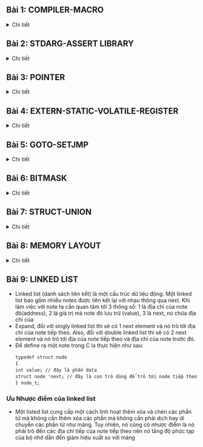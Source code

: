 ## Bài 1: COMPILER-MACRO
<details><summary>Chi tiết</summary>

### Compiler
- Compiler là một phần mềm để biên dịch một hay nhiều chương trình được viết từ ngôn ngữ bậc cao(ngôn ngữ C, C++, python,..) sang ngôn ngữ bậc thấp (thường là ngôn ngữ nhị phân) để nạp cho MCU hoặc máy tính. Hay nói cách khác compiler giống như một thông dịch viên giữa người lập trình và máy tính hoặc MCU.
### Compiler Process 
**Quá trình biên dịch trải qua 4 giai đoạn chính:**
* **Preprocessing**
Quá trình này sẽ biên dịch các file.c hoặc các file.cpp thành các file.i. Ở quá trình này sẽ loại bỏ tất cả các comment, thêm tất cả nột dung của thư viện đã được include ở file.c hoặc file .cpp nếu có và các macro nếu được define thành một file.i.
* **Compilation**
Quá trình này sẽ biên dịch các file.i thành các file.s. Quá trình này là chuyển đổi ngôn ngữ C của chúng ta thành ngôn ngữ assembly code (hợp ngữ). Hợp ngữ có thể được hiểu như là một loại ngôn ngữ của từng loại xử lý mà nhà sản xuất đã viết ra khi thiết kế ra dòng vi xử lý đó để người dùng có thể thuận tiện giao tiếp hơn. Vì vậy mỗi loại vi xử lý khác nhà sản xuất thì sẽ có hợp ngữ khác nhau.
* **Assemble**
Quá trình này sẽ biên dịch các file.s thành các file.o. Quá trình này chuyển đổi assembly code thành object code (mã máy). Vì máy tính bản chất là các bóng bán dẫn điển tử (transistor) nên chúng chỉ hiểu thành các bit logic 0 và 1 để thực hiện các nhiệm vụ.
* **Linhking**
Quá trình này sẽ biên dịch các file .o đã tạ ra trước đó thành một file duy nhất file. exe (executable machine code) hoặc file.hex để nạp cho một số dòng vi điều khiển. 
![Compiler Process](/Image/1.png)*Compiler Process*
### MACRO

Macro là một cơ chế của quá trình tiền xử lý có thể được hiểu là chúng ta sẽ định nghĩa lại nội dụng thành một đoạn nội dung khác ngắn gọn hơn.
MACRO chia thành 3 nhóm chính: 
``` bash
    #include                                             
    #define,#undef
    #if,#elif,#else,#ifdef,#ifndef`
```

**Có một số macro sau:**

- **#include**
    - Cho phép chèn nội dung của  tệp khác vào tệp hiện tại trước khi biên dịch.
    - Sử dụng dấu '< >' cho các tệp tiêu chuẩn như các tệp tiêu đề header file trong các thư mục mục thư viện chuẩn của hệ thống.
    - Sử dụng dấu ' " " ' cho các tệp của người dùng.

- **#define**

    -   Để định nghĩa macro chúng ta dùng cú pháp như sau:

	    ```#define Tên_macro  giá_trị_hoặc_đoạn_mã```

    - Các loại macro gồm:

         **Macro có tham số:** Có thể nhận tham số và thực hiện thao tác trên những tham số đó.

	    ```#define SQUARE(x) ((x) * (x))```

        **Macro không tham số:** Định nghĩa một giá trị cố định

	    ```#define PI 3.14159```

        Để loại bỏ macro ta sử dụng #undef

    **`#if`**
    -  Nếu điều kiện này đúng thì thực hiện đoạn mã phía dưới.

    **`#elif`**
    -  Được sử dụng sau #if hoặc #elif để kiểm tra điều khiện thêm nếu điều kiện trước sai.

    **`#else`**
    - Nếu không có điều kiện nào trước đó đúng thì sẽ thực hiện các câu lệnh sau #else.

    **`#ifdef`**
    - Dùng để kiểm tra xem macro đã được định nghĩa hay chưa.

    **`#ifndef`**
    - Dùng để kiểm tra xem macro chưa được định nghĩa.

**Variadic macros**
macro variadic được sử dụng để định nghĩa ra hàm khi ta không xác định được chính xác input đầu vào. Khi đó ta có #define func(...) dấu 3 chấm sẽ được định nghĩa thành __VA_ARGS__
</details>

## Bài 2: STDARG-ASSERT LIBRARY

<details><summary>Chi tiết</summary>

### Thư viện stdarg.h
- Cung cấp các phương thức để làm việc với các hàm có số lượng input 
parameter không cố định.

### Các macro chính trong thư viện:
- **Va_list**
	
	- Dùng để khai báo 1 biến kiểu dữ liệu lưu trữ thông tin của danh sách đối số biến đổi

	- Cú pháp: ```va_list args;```
	
- **Va_start()**
	
	- Dùng để khởi tạo biến lưu trữ danh sách kiểu va_list vừa lưu.

	- Cú pháp: ```va_start( args, last_fixed_agr);```

	- ```last_fixed_agr``` là đối số cố định cuối cùng trước khi bắt đầu danh sách đối số biến thiên.

	- Ở đây sẽ bắt đầu trỏ từ đối số đầu tiên sau   ```last_fixed_agr```

- **Va_arg()**
	
	- Dùng để truy xuất từng đối số trong danh sách đối số biến đổi.

	- Mỗi lần gọi sẽ truy xuất trả về đối số tiếp theo và di chuyển con trỏ tới đối số kế tiếp.

	- Cú pháp:```va_agr(args, int);```

- **Va_end()**

	- Dùng để kết thúc việc sử dụng danh sách đối số biến đổi, dọn sạch đối tượng va_list và giải phóng tài nguyên.

	- Cú pháp:```va_end(args);```


### Thư viện Assert.h?

 - Dùng để kiểm tra một điều kiện trong mã nguồn và phát hiện lỗi.

 - Thư viện cung cấp 1 macro assert kiểm tra một điều kiện luôn luôn đúng. Nếu sai thì chương trình sẽ dừng và báo lỗi.
 
    - Cú pháp: `assert(biểu_thức);`

</details>

## Bài 3: POINTER
<details><summary>Chi tiết</summary>

### Pointer

- Pointer trong ngôn ngữ lập trình C có thể được hiểu như là một biến có khả năng chứa địa chỉ bộ nhớ của một biến khác. Sử dụng Pointer giúp chúng ta truy cập đến từng vùng nhớ một cách linh họat hơn, hiểu được từng vùng địa chỉ thanh ghi của máy tính.

#### Cách khai báo pointer
``` bash
     int *ptr; // con trỏ trỏ đến address có data là kiểu int 
     char *ptr; // con trỏ trỏ đến address có data là kiểu char 
     float *ptr; // con trỏ trỏ đến address có data là kiểu float
```
#### Lấy địa chỉ của một biến 
``` bash
    int x = 10;
    int *ptr_x = &x;  // ptr_x chứa địa chỉ của x
```
#### Sử dụng con trỏ để truy cập giá trị:
``` bash
    int y = *ptr_x;  // y sẽ chứa giá trị của x 
```
- khi khai báo con trỏ, vì con trỏ chứa địa chỉ nên kích thước của con trỏ sẽ tùy thuộc vào cấu trúc của MCU hoặc máy tính sử dụng.

### Một số loại con trỏ khác
#### Void pointer
- Void pointer thường dùng để trỏ đến bất kỳ địa chỉ nào mà không cần phải quan tâm tới kiểu dữ liệu của giá trị của ô nhớ đó.
- khai báo: 
    ``` bash
     void  *ptr_void;
    ```
#### Pointer to Constant
- Pointer to Constant được hiểu là khi ta định nghĩa kiểu này thì ta không thể thay đổi giá trị địa chỉ mà nó đang trỏ đến(tức là địa chỉ không thay thể thay đổi từ còn trở đó) nhưng chúng ta có thể thay đổi giá trị của tại địa chỉ mà con trỏ đó trỏ tới.
- khai báo:
    ``` bash  
    int value = 5;
    int const *ptr_const = &value;
    printf("value: %d\n", *ptr_const);
    //*ptr_const = 7; // wrong
    value = 9;
    printf("value: %d\n", *ptr_const);
    ```
#### Constant Pointer
- Định nghĩa là một con trỏ mà khi đó giá trị nó trỏ tới địa chỉ không thể thay đổi được. Tức là con trỏ này khi khởi tạo thì nó không thể trỏ đến địa chỉ khác.
- khai báo:
    ``` bash
    int value = 5; 
    int test = 15;
    int *const const_ptr = &value;
    printf("value: %d\n", *const_ptr
    *const_ptr = 7;
    printf("value: %d\n", *const_ptr);
    //const_ptr = &test; // wrong
    ``` 
#### Function pointer
- Pointer to fuction(con trỏ hàm) là một biến chứa địa của một hàm. Có nghĩa nó trỏ tới địa chỉ của một hàm nào đó đã được định nghĩa trong chương trình.
- Khác với các con trỏ khác, con trỏ hàm cho phép ta truyền đối số của hàm khác, truyền hàm như là lưu địa chỉ hàm và trả về một giá trị từ hàm khác. 
- Ví dụ 
    ``` bash
        #include <stdio.h>
        // Hàm mẫu 1
        void greetEnglish() {
            printf("Hello!\n");
        }

        // Hàm mẫu 2
        void greetFrench() {
            printf("Bonjour!\n");
        }

        int main() {

            // Khai báo con trỏ hàm
            void (*ptrToGreet)();

            // Gán địa chỉ của hàm greetEnglish cho con trỏ hàm
            ptrToGreet = greetEnglish;

        // Gọi hàm thông qua con trỏ hàm
        (*ptrToGreet)();  // In ra: Hello!

        // Gán địa chỉ của hàm greetFrench cho con trỏ hàm
            ptrToGreet = greetFrench;

        // Gọi hàm thông qua con trỏ hàm
            (*ptrToGreet)();  // In ra: Bonjour!

        return 0;
        }
    ```
#### Pointer to Pointer 
Pointer to Pointer được hiểu như là một biến chứa chứa địa chỉ của một con trỏ. Con trỏ này trỏ đến địa chỉ của một biến khác và chứa giá trị. Vậy nên khi gọi một con trỏ pointer to pointer thì bản chất nó đang lấy giá trị của biến chứa địa chỉ của địa chỉ của con trỏ nó gán. 

```bash
    #include <stdio.h>
    int main() {
        int value = 42;
        int *ptr1 = &value;  // Con trỏ thường trỏ đến một biến

    int **ptr2 = &ptr1;  // Con trỏ đến con trỏ

        printf("Value: %d\n", **ptr2);

    return 0;
    }
```
#### NULL Pointer
Null Pointer được hiểu như là một con trỏ không trỏ đến bất kỳ đối tượng vùng nhớ cụ thể nào. Khi ta gán cho một biến con trỏ có giá trị là NULL thì còn con trỏ đó đang trỏ tới địa chỉ 0 và địa chỉ đó có giá trị bằng 0.
</details>

## Bài 4: EXTERN-STATIC-VOLATILE-REGISTER
<details><summary>Chi tiết</summary>

### Exern 

- Extern là một từ khóa được sử dụng trong ngôn ngữ lập trình C. Từ khóa này được sử dụng nhằm mục đích thông báo cho chương trình biết rằng một biến hay một hàm đã được định nghĩa ở một file hay một chương trình khác rồi. Điều này giúp việc quản lý dữ liệu dữ các file một cách thuận tiện hơn và trở nên chặt chẻ hơn. Với từ khóa extern thì người dùng có thể sử dụng biến hoặc hàm đó trong một file khác.

- Ví dụ 
    - File main.c
    ``` bash 
    #include <stdio.h>

    int value = 90;

    extern void display();

    int main()
    {
	    printf("hello\n");
	    display();
    }
    ```
    - File other.c
    ``` bash
    #include <stdio.h>

    extern int value;
    void display()
    {
	    printf("value: %d\n", value);
    }
    ```
- Ứng dụng 
    - Cho phép chúng ta chia sẻ biến và hàm giữa nhiều file nguồn trong chương trình 
    - Dùng để kết nối các module hoặc thư viện trong một dự án lớn 
    ...
### Static
#### Static local variables
 - Khi ta khai báo từ khóa Static cho một biến cục bộ (local variables) điều này có ý nghĩa là biến đó sẽ dữ giá trị đó qua các lần gọi hàm và biến đó chỉ có thể được gọi trong hàm đó, và không thể tồn tại ngoài hàm.

- Ví dụ:
    ``` bash 
    #include <stdio.h>

    void exampleFunction() {
        static int count = 0;  // Biến static giữ giá trị qua các lần gọi hàm
        count++;
        printf("Count: %d\n", count);
    }

    int main() {
        exampleFunction();  // In ra "Count: 1"
        exampleFunction();  // In ra "Count: 2"
        exampleFunction();  // In ra "Count: 3"
        return 0;
    }
    ``` 
- Ứng dụng 
    - Lưu trữ giá trh sau những lần gọi hàm nên dùng để theo dõi số lần gọi hàm mà không cần khai báo một biến toàn cục
#### Static local variables
Khi ta khai báo từ khóa Static cho một biến hay một hàm toàn cục, thì điều này có ý nghĩa là biến đó hay hàm đó chỉ có thể hoạt động được trong phạm vi của file nguồn hiện tại này thôi.
- Ví dụ:
    - File main.c
    ``` bash
    #include <stdio.h>

    extern void display();
    //extern int s_g_value;
    extern int g_value;

    int main()
    {
	    printf("hello\n");
	    g_value = 40;
	    display();
	    return 0;
    }
    ``` 
    - File other.c
    ``` bash
    #include <stdio.h>

    int g_value = 30;
    static int s_g_value = 20;


    void display()
    {
	    printf("static global value: %d\n", s_g_value);
	    printf("global value: %d\n", g_value);
    }
    ```
### Volatile
- Từ khóa Volatile trong ngôn ngữ lập trình C được sử dụng tránh việc trình biên dịch tối ưu hóa hoạt động của biến đó trong chương trình. Điều này có nghĩa là trình biên dịch sẽ hiểu là biến đó sẽ có giá trị thay đổi ngẫu nhiên, cho nên trình biên dịch sẽ không được tôi hóa bỏ qua biến đó mà phải thực hiện cập nhật giá trị của biến đó theo dúng định nghĩa ban đầu.


### Register 
Trong ngôn ngữ lập trình C từ khóa Register được sử dụng nhằm mục đích thông báo biến này cần được lưu trữ ở thanh ghi của máy tính, chứ không phải lưu trữ ở bộ nhớ Ram như thông thường. Việc lưu giá trị ở trên thanh ghi sẽ giúp cải thiện tốc độ tính toán dữ liệu một cách nhanh hơn so với việc lưu trữ RAM. Vì quá trình tính toán sẽ được thực hiên bô xư lý toán hoc ALU nên khi ta lưu trữ dữ liệu ở RAM thì MUC sẽ tốn thời gian truyền dữ liệu dữ RAM và thành ghi và sau đó chép dữ liệu lên ALU để tính toán. Vì vậy đối với những biến cần tối ưu hóa về mặt thời gian người ta hường lưu chúng trên bộ nhớ thanh ghi.

Quá trình truyền dữ liệu có thể được mô tả như sau  

![Register](/Image/2.png)

- Ví dụ:
    ``` bash
    #include <stdio.h>
    #include <time.h>

    int main() {
        // Lưu thời điểm bắt đầu
        clock_t start_time = clock();

        // Đoạn mã của chương trình
        for (int i = 0; i < 1000000; ++i) {
          // Thực hiện một số công việc bất kỳ
        }

        // Lưu thời điểm kết thúc
        clock_t end_time = clock();

        // Tính thời gian chạy bằng miligiây
        double time_taken = ((double)(end_time - start_time)) / CLOCKS_PER_SEC;

        printf("Thoi gian chay cua chuong trinh: %f giay\n", time_taken);

        return 0;
    }

    ```
</details>

## Bài 5: GOTO-SETJMP
<details><summary>Chi tiết</summary>

### Goto 
- "goto" là một từ khóa được sử dụng trong ngôn ngữ lập trình C, nó cho phép chương trình nhảy đến một nhãn label đã được đặt trước đó và label đó chỉ được đặt trong cùng một hàm. Việc sử dụng goto mặc dù đem đến khả năng kiểm soát flow của chương trình, tuy nhiên việc sử dụng goto quá nhiều là không tốt vì nó làm cho chương trình chúng ta khó có khả năng bảo trì hơn.

- Ví dụ:
    ``` bash 
    #include <stdio.h>

    int main() {
        int i = 0;
        // Đặt nhãn
        start:
        if (i >= 5) {
            goto end;  // Chuyển control đến nhãn "end"
        }

        printf("%d ", i);
        i++;

        goto start;  // Chuyển control đến nhãn "start"

        // Nhãn "end"
        end:
        printf("\n");

        return 0;
    }
    ```
- Mặc dù goto không được khuyến khích sử dụng vì khả năng khó bảo trì của nó tuy nhiên chúng ta vẫn có thể sử dụng chúng trong một số trường hợp như sau:
    - **Thoát khỏi nhiều cấp độ vòng lặp**
    Trong một số trường hợp việc thoát khỏi nhiều vòng lặp trở nên phức tạp thì việc sử dụng goto để dễ dàng thoát khỏi nhiều vòng lặp hơn
    Ví dụ:
        ``` bash
        for (int i = 0; i < 10; ++i) {
            for (int j = 0; j < 10; ++j) {
            if (some_condition(i, j)) {
                goto exit_loops;
                }
            }
        }
        exit_loops:
        ```
    - **Xử lý lỗi và giải phóng bộ nhớ**   
    Trong trường hợp sử lý lỗi, có thể sử dụng goto để dễ dàng giải phóng bộ nhớ đã được cấp pháp trước khi thoát khỏi hàm

    - **Implement Finite State Machines (FSM)** (máy trạng thái hữu hạn)
    Trong một số trường hợp, đặc biệt là khi triển khai Finite State Machines, goto có thể được sử dụng để chuyển đến các trạng thái khác nhau một cách dễ dàng.
    Ví dụ: 
        ```bash 
        switch (current_state) {
            case STATE_A:
                // Xử lý State A
                if (condition) {
                    goto STATE_B;
                }
                break;

            case STATE_B:
                // Xử lý State B
                break;
        }

        ```
### setjmp.h
- setjmp.h là một thư viện trong ngôn ngữ lập trình C, cung cấp hai hàm đó là setjmp và longjmp. Cả hai hàm này thường được sử dụng để thực hiện sử lý ngoại lệ của chương trình C. Xử lý ngoại lệ có nghĩa là ngoại lệ này vẫn khiến cho chương trình hoạt động một cách bình thường nhưng nó chính là kết quả không mong muốn của người dùng.
- Ví dụ
    ``` bash
    #include <stdio.h>
    #include <setjmp.h>

    jmp_buf buffer;

    void risky_function() {
        printf("Entering risky_function\n");
    
        // Thiết lập điểm cho việc "quay lại"
        if (setjmp(buffer) != 0) {
            printf("Exiting risky_function due to longjmp\n");
            return;
        }

        // Mô phỏng một tình huống lỗi
        int error_condition = 1;
        if (error_condition) {
            printf("Error detected in risky_function\n");
            longjmp(buffer, 1);  // "Quay lại" tới điểm đã được thiết lập bởi setjmp
        }

        printf("Exiting risky_function normally\n");
    }

    int main() {
        printf("Starting main\n");
        risky_function();
        printf("Back in main after risky_function\n");

        return 0;
    }

    ```
</details>

## Bài 6: BITMASK
<details><summary>Chi tiết</summary>

### Bitmask 
- Bitmask là một kĩ thuật được sử dụng để làm việc với các bit. Nó chủ yếu được ứng dụng lưu trữ hoặc thao tác với các flag hoặc để chỉ trạng thái của chân tín hiệu nào đó. Ta có thể chỉ sửa xóa bit đó với Bitmask. Ứng dụng phổ biến của Bitmask có thể nói tới là để tối ưu hóa bộ nhớ,thực hiện các toán với bit, quyền truy cập hoặc các thuộc tính lên đối tượng,..
#### Các toán tử bitwise
**a. AND bitwise**
 - Thực hiện phép AND bitwise giữa các căp bit với nhau. Kết quả bằng 1 nếu cả hai bit đều là 1, còn lại thì kết quả đều bằng 0;
 - Ví dụ khai báo:
    ```bash
    int result = num1 & num2;
    ```
**b. OR bitwise**
- Thực hiện phép OR bitwise giữa các căp bit với nhau. Kết quả bằng 0 nếu cả hai bit đều là 0, còn lại thì kết quả đều bằng 1;
 - Ví dụ khai báo:
    ```bash
    int result = num1 | num2;
    ```
**c. XOR bitwise**
- Thực hiện phép XOR bitwise giữa các căp bit với nhau. Kết quả bằng 0 nếu cả hai bit đều giống nhau(tức là cùng bằng 0 hoặc cùng bằng 1), còn lại thì kết quả đều bằng 1;
 - Ví dụ khai báo:
    ```bash
    int result = num1 ^ num2;
    ```
**d. NOt bitwise**
 - Đây là phép đảo từng bit của một số. Có nghĩa là 0 lấy not sẽ là 1, ngược lại 1 lấy not sẽ là 0
 - Ví dụ khai báo:
    ```bash
    int result = ~num;
    ```
**e. Shift left or Shift right**
 - Dùng để dịch bit sang phải hoặc sang trái 
 - Khi ta muốn dịch các bit từ trái sang phải, ta sử dụng ký hiệu " >> " + với số phần tử muốn dịch, sau khi địch các tùy vào số phần tử muốn dịch mà ta phải thêm bấy nhiêu số bit 0 or bit 1 (xét bit 0 or 1 phải giựa vào giá trị đó có phải là số có dấu hay không or hoặc quy định bởi bit MSB);
 - Ví vụ:
    ```bash
    int resultLeftShift = num >> shiftAmount;
    \\ giả sử ban đầu  num =0b00011110;
    \\ nếu dịch 3 phần từ, tức là shiftAmount =3;
    \\ kết quả dich sang phải 0b00000011;
    ```
 - Khi ta muốn dịch các bit từ phải sang trái, ta sử dụng ký hiệu " << " + với số phần tử muốn dịch, sau khi địch các tùy vào số phần tử muốn dịch mà ta phải thêm bấy nhiêu số bit 0;
 - Ví vụ:
    ```bash
    int resultLeftShift = num << shiftAmount;
    \\ giả sử ban đầu  num =0b00011110;
    \\ nếu dịch 3 phần từ, tức là shiftAmount =3;
    \\ kết quả dich sang trái 0b11110000;
    ```

#### Một số ví dụ về ứng dụng của BITMASK
- example 1:
```bash
#include <stdio.h>
#include <stdint.h>

#define GENDER        1 << 0  // Bit 0: Giới tính (0 = Nữ, 1 = Nam)
#define TSHIRT        1 << 1  // Bit 1: Áo thun (0 = Không, 1 = Có)
#define HAT           1 << 2  // Bit 2: Nón (0 = Không, 1 = Có)
#define SHOES         1 << 3  // Bit 3: Giày (0 = Không, 1 = Có)
// Tự thêm 5 tính năng khác
#define FEATURE1      1 << 4  // Bit 4: Tính năng 1
#define FEATURE2      1 << 5  // Bit 5: Tính năng 2
#define FEATURE3      1 << 6  // Bit 6: Tính năng 3
#define FEATURE4      1 << 7  // Bit 7: Tính năng 4

void enableFeature(uint8_t *features, uint8_t feature) {
    *features |= feature;
}

void disableFeature(uint8_t *features, uint8_t feature) {
    *features &= ~feature;
}


int isFeatureEnabled(uint8_t features, uint8_t feature) {
    return (features & feature) != 0;
}

void listSelectedFeatures(uint8_t features) {
    printf("Selected Features:\n");

    if (features & GENDER) {
        printf("- Gender\n");
    }
    if (features & TSHIRT) {
        printf("- T-Shirt\n");
    }
    if (features & HAT) {
        printf("- Hat\n");
    }
    if (features & SHOES) {
        printf("- Shoes\n");
    }
    // Thêm các điều kiện kiểm tra cho các tính năng khác
}

void removeFeatures(uint8_t *features, uint8_t unwantedFeatures) {
    *features &= ~unwantedFeatures;
}



int main() {
    uint8_t options = 0;
    // Thêm tính năng 
    enableFeature(&options, GENDER | TSHIRT | HAT);

    removeFeatures(&options, TSHIRT);

    // Liệt kê các tính năng đã chọn
    listSelectedFeatures(options);
    
    return 0;
}
```
- example 2:
``` bash
#include <stdio.h>

#define LED1 1 << 0 // 0001
#define LED2 1 << 1 // 0010
#define LED3 1 << 2 // 0100
#define LED4 1 << 3 // 1000


void enableLED(unsigned int *GPIO_PORT, unsigned int LED) {
    *GPIO_PORT |= LED;
}

void disableLED(unsigned int *GPIO_PORT, unsigned int LED) {
    *GPIO_PORT &= ~LED;
}


int main() {
    unsigned int GPIO_PORT = 0; // Giả sử là biến điều khiển cổng GPIO

    // Bật LED1 và LED3
    enableLED(&GPIO_PORT, LED1 | LED3);
    if (GPIO_PORT & LED1 )
    {
        printf("LED1 is on\n");
    }

    if (GPIO_PORT & LED2)
    {
        printf("LED2 is on\n");
    }

    if (GPIO_PORT & LED3)
    {
        printf("LED3 is on\n");
    }
  
    // Tắt LED1 và bật LED2
    disableLED(&GPIO_PORT, LED1);
    enableLED(&GPIO_PORT, LED2);

    if (GPIO_PORT & LED1 )
    {
        printf("LED1 is on\n");
    }

    if (GPIO_PORT & LED2)
    {
        printf("LED2 is on\n");
    }

    if (GPIO_PORT & LED3)
    {
        printf("LED3 is on\n");
    }

    // Cập nhật trạng thái của GPIO_PORT tương ứng với hardware

    return 0;
}

```
- example 3:
```bash
#include <stdio.h>
#include <stdint.h>

#define ENABLE 1
#define DISABLE 0

typedef struct {
    uint8_t LED1 : 1;
    uint8_t LED2 : 1;
    uint8_t LED3 : 1;
    uint8_t LED4 : 1;
    uint8_t LED5 : 1;
    uint8_t LED6 : 1;
    uint8_t LED7 : 1;
    uint8_t LED8 : 1;
} LEDStatus;



int main() {
    LEDStatus ledStatus = {.LED7 = ENABLE};
    // Bật LED 1 và 3
    ledStatus.LED1 = ENABLE;
    ledStatus.LED3 = ENABLE;

    // Kiểm tra trạng thái của LED 1
    if (ledStatus.LED1) {
        printf("LED1 is on\n");
    }


    return 0;
}
```

</details>

## Bài 7: STRUCT-UNION

<details><summary>Chi tiết</summary>


### Struct
- Struct được hiểu như là một kiểu dữ liệu có cấu trúc nó phép các lập trình viên định nghĩa ra nhiều biến có nhiều kiểu dữ liệu khác nhau ở trong đó. mỗi member trong một struct thì sẽ có một vùng nhớ lưu trữ riêng.

- Ví dụ 
  - **Sử dụng Struct**
    ``` bash
    struct Point {
        int x;
        int y;
    };
    void printPoint(struct Point p);

    void updatePoint(struct Point* p, int newX, int newY);

    int main()
    {
        // Để khởi tạo một biến thuộc kiểu struct, bạn sử dụng cú pháp như sau:
        struct Point p1 = {10, 20};
        // Để truy cập các thành viên, bạn sử dụng toán tử ( . ):
        printf("X coordinate: %d\n", p1.x);
    }

    //Bạn có thể truyền một biến thuộc kiểu struct như một tham số cho một hàm.

    void printPoint(struct Point p) {
    printf("(%d, %d)\n", p.x, p.y);

    //Bạn có thể truyền con trỏ đến struct như một tham số cho một hàm, cho phép thay đổi giá trị của struct bên trong hàm.
        void updatePoint(struct Point* p, int newX, int     newY) {
        p->x = newX;
        p->y = newY;
        }

    }
    ```
  - **Sử dụng từ khóa typedef thêm tên cho struct để rút gọn cú pháp khai báo biến:**
    
    ``` bash
    typedef struct {
        char name[50];
        double maxSpeed;
        double maxAccel;
    int seats;
    } Car;

    Car myCar = {.name = "Honda", .maxSpeed = 200.0, .maxAccel = 500.0, .seats = 4};
    ```
- Cách sắp xếp vùng nhớ của Struct 
    Việc hiểu rõ về việc cách sắp xếp vùng nhớ của struct rất quan trọng, nó giúp chúng ta giảm đi kích thước của bộ nhớ. Điều này là rất quan trọng trong khi làm việc với các project về tối ưu hóa bộ nhớ chương trình.
    
    Khi ta định nghĩa một kiểu dữ liệu struct, thì lập tức máy tính sẽ cấp một địa chỉ để lưu trữ Struct đó. Và kích của Struct nó phụ thuộc vào biến có kích thước lớn nhất. 

    ![Register](/Image/3.png)

    ``` bash
    //ban đầu biền a chiếm 1 byte và dư 3 padding 
    //biến b có kiểu dữ liệu 4 byte thì nó lấp đầy và không dư padding nào.
    //biến c có kiểu dữ liệu 2 byte thì lấp đầy 2 ô và dư 2 padding.
    //tính tống số ô nhớ struct này  1 2byte trong đó có 7 byte để chứa data 5 padding 
    ```
- Ứng dụng nhiều trong việc xử lý json và list. Bên cạnh đó còn ứng dụng vào viết diver library trong nhúng ví dụ cấu hình các chức năng của protocol truyền dữ liệu SPI, I2C,...
### Union 
- Union cũng là một kiểu dữ liệu có cấu trúc nó cho phép các lập trình viên định nghĩa nhiều biến có các kiểu dữ liệu khác nha. Tuy nhiên, các member trong union đều sử dụng chung một vung nhớ ( tức là có cùng địa chỉ) và kích thức của một biến có kiểu dữ union phụ thuộc biến Mentor có kích thước lớn nhất.
- Ví dụ

``` bash 
typedef union {
    uint8_t member_1;
    uint16_t member_2;
    uint32_t member_3;
} union_1;

union_1 myUnion;
myUnion.member_3 = 1048574; // các member trong myUnion để có chung 1 vùng địa chỉ nên ta chỉ cần gán giá trị cho bất kỳ member nào thì đều được giá trị như vậy

// kết quả 
/*
member_3 = 1048574 // cho kết đúng với giá trị đã nhập vào ban đầu vì nó có kiểu 4 byte 
member_2 = 65534 // kết quả sai do member_2 chỉ có 16bit vì vậy nó sẽ chữa được 2byte từ giá trị 1048574 và nó lấy từ LSB 
member_1 = 254 // kết quả sai do member_1 có 1 byte nên nó chỉ chứa 1byte tính từ LSB của giá trị 
*/

```
- **Lưu ý kích thước của một kiểu dữ liệu Union là biến được định nghĩa bên trong Union**


### Kết hợp giữa Union và Struct 

``` bash
#include <stdio.h>
#include <stdint.h>
#include <string.h>

// union lồng struct
typedef union {
    struct {
        uint8_t id[2];  // 2byte 
        uint8_t data[4]; // 4byte 
        uint8_t check_sum[2]; // 2byte 
    } data; // thiết kể không có padding 
    // union có 2 biến data và frame và mỗi biến đều cùng vùng địa chỉ và địa chỉ lưu 8byte dữ liệu 
    uint8_t frame[8]; 

} Data_Frame;


int main(int argc, char const *argv[])
{

    // ứng dụng trong việc truyền nhận dữ liệu 
    Data_Frame transmitter_data;
    
    strcpy(transmitter_data.data.id, "10");
    strcpy(transmitter_data.data.data, "1234");
    strcpy(transmitter_data.data.check_sum, "70");

	Data_Frame receiver_data;
    strcpy(receiver_data.frame, transmitter_data.frame);
	
    
    return 0;
}

```

</details>

## Bài 8: MEMORY LAYOUT

<details><summary>Chi tiết</summary>

- Sau khi compiler biên dịch ra các file. hex hoặc executable file thì sẽ được lưu ở bộ nhớ Flash của MCU hoặc SSD đối với máy tính. Khi ta bắt đầu chạy một chương trình thì executable file sẽ được coppy vào bộ nhớ RAM để thực thi.
            ![Memory layout](/Image/4.png)

Khi coppy vào RAM, thì chương trình được sắp xếp theo từng vùng nhớ. Phân vùng nhớ của một chương trình C/C++ gồm 5 phần:

### TEXT SEGMENT
Phân vung TEXT là vùng nhớ có địa chỉ thấp nhất. Phân vùng text chỉ có thể đọc ra và không thể ghi bất kỳ thứ gì vào phân vung này (READ ONLY)

- Chứa các lệnh thực thi của chương trình 
- chứa các biến hằng số và con trỏ kiểu char
``` bash
#include <stdio.h>

const int a = 10;
char arr[] = "Hello";
char *arr1 = "Hello";

int main() {
   

    printf("a: %d\n", a);

    arr[3] = 'W';
    printf("arr: %s", arr);// arr là một mảng nên nó có thể thay đổi được giá trị do không phải phân vùng text

    // arr1[3] = 'E';
    printf("arr1: %s", arr1); // do arr1 là một con trỏ kiểu char nên không thể thay đổi giá trị do nó nằm ở phân vùng text

    
    return 0;
}
```

### Data segment
Initialized Data Segment (Dữ liệu Đã Khởi Tạo): là phân vùng lưu global variables, static variables được khởi tạo với giá trị khác 0.
- Chứa các biến toàn cục được khởi tạo với giá trị khác 0
- Chứa các biến static được khởi tạo với giá trị khác 0.
- cho phép đọc và ghi dữ liệu, tức là dữ liệu có thể thay đổi
- Tất cả các biến sẽ bị thu hồi vùng nhớ khi chương trình kết thúc.
``` bash
#include <stdio.h>

int a = 10; // data khác 0 nên lưu phân  vùng DS
double d = 20.5; // data khác 0 nên lưu phân  vùng DS

static int var = 5; // data khác 0 nên lưu phân  vùng DS

void test()
{
    static int local = 10; // data khác 0 nên lưu phân  vùng DS
}


int main(int argc, char const *argv[])
{  
    a = 15; // thay đổi được giá trị 
    d = 25.7; // thay dổi được giá trị 
    var = 12;// thay dổi được giá trị
    printf("a: %d\n", a); // in ra giá trị hiện tại
    printf("d: %f\n", d);
    printf("var: %d\n", var);



    return 0;
}
```
### Bss segment (Block started by symbol)
Uninitialized Data Segment (Dữ liệu Chưa Khởi Tạo):là phân vùng lưu global variables, static variables không được khởi tạo giá trị hoặc được khởi tạo với giá trị là 0.
- cho phép đọc và ghi tại phân vùng này
- Tất cả các biến trong phân vùng này sẽ bị thu hồi sau khi kết thúc chương trình 
``` bash
#include <stdio.h>


typedef struct 
{
    int x;
    int y;
} Point_Data; // chưa khởi tạo giá trị nên lưu ở phân vùng BSS


int a = 0; // khởi tạo giá trị bằng 0 nên lưu BSS
int b; // chưa khởi tao giá trị nên lưu BSS

static int global = 0; // tương tư
static int global_2;// 

static Point_Data p1 = {5,7}; // ban đầu chưa khởi tao nên lưu BSS, sau đó khởi tạo giá trị thì biến đó vẫn lưu ở BSS



void test()
{
    static int local = 0;
    static int local_2;
}

int main() {

    
    printf("a: %d\n", a);
    printf("global: %d\n", global);
   

    
    
    return 0;
}

```
### Stack
Stack là phân vùng nhớ được cấp pháp tự động trong quá trình thực thi chương trình, hoạt động theo cấu trúc LIFO (Last In First Out).Vùng nhớ stack chứa các biến cục bộ, tham số truyền vào của hàm khi được gọi.
- Có thể thực hiện đọc và ghi giá trị trong suốt thời gian gọi hàm.
- Vùng nhớ sẽ bị thu hồi khi thoát ra khỏi hàm đó
``` bash 
#include <stdio.h>


void test()
{
    int test = 0;
    test = 5;
    printf("test: %d\n",test);
}

int sum(int a, int b)
{
    int c = a + b;
    printf("sum: %d\n",c);
    return c;
}



int main() {

    sum(3,5);
    /*
        0x01 // khi goi hàm 0x01 chưa tham số truyền vào 3
        0x02 // // khi goi hàm 0x02 chưa tham số truyền vào 5
        0x03 // khi goi hàm 0x03 chưa tham số phép cộng 8
        // giả xử 0x01 0x02 0x03 là 3 điaj chỉ của phân vùng stack 
    */
   test();
   /*
    int test = 0; // 0x01
   */


    
    return 0;
}

```
### Heap
Heap là vùng nhớ lưu các biến được cấp phát động trong quá trình thực thi chương trình. Khi không còn sử dụng vùng nhớ đã được cấp pháp trên heap thì phải giải phóng vùng nhớ đó. Nếu không giải  phóng có thể dẫn tới mất dữ liệu (memory leak) do không còn vùng nhớ để lưu.

Sử dụng các hàm alloc, realloc, free, delete,… từ thư viện stdlib.h để cấp phát bộ nhớ trên vùng heap.

Vậy câu hỏi đặt ra là tại sao phải sử dụng head ? Ví dụ chúng ta muốn nhập trên một người từ bàn phím sau đó. Nếu chúng ta sử dụng phương pháp bình thường là mảng để chứa dữ liệu thì có thể gây dư vùng nhớ. Sẽ không tối ưu khi không biết chắc chắn kích thước size của mảng là bao nhiêu. Vì vậy giải pháp tối ưu hơn là sử dụng cấp pháp động 

Để cấp phát động với ta có thể sử dụng cú pháp như sau.
```bash
int *ptr = (int *)malloc(sizeof(int) * 10); // Cấp phát bộ nhớ cho 10 số nguyên
// hiểu đơn giản đoan code này tham số truyền vào hàm malloc là size, 
nghĩa là số byte ta muốn cấp phát, ví dụ này là 40byte
// kết quả trả về của hàm malloc là một con trỏ kiểu void
// vậy nên để truy cập đến giá trị được cấp phát của hàm đó phải ép kiểu
// trường hợp này ép kiểu về kiểu int


```
ví dụ khác 
``` bash
// Cấp phát vùng nhớ trên heap và sửa dụng vùng nhớ đó.

#include <stdio.h>
#include <stdlib.h>

void function_1() {
    int size = sizeof(int)*10;
    int *list_num = (int *)malloc(size); // bản châts nó đang trỏ tới địa chỉ đầu tiên trong 10 phần tử được khởi tạo

    printf("Malloc size: %d byte.\n", size);

    for(int index=0;index<10;index++) {
        list_num[index] = index;
    }

    for(int index=0;index<10;index++) {
        // printf("Address: 0x%p, Value: %d.\n", &list_num[index], list_num[index]);
        printf("Address: 0x%p, Value: %d.\n", list_num+index, *(list_num+index));// xuất ra địa chỉ là giá trị của từng ô địa chỉ đó
    }
    
    free(list_num);
}

int main(void) {

    function_1();
    return 0;
}
```

- **lưa ý**

Một biến constant local có thể thay đổi thay đổi được giá trị của nó thông qua một con trỏ đến địa chỉ của nó, vì biến constant local đó được lưu trên stack. Tuy nhiên khi biên dịch thì compiler sẽ cảnh báo.

Một biến constant global thì không có cách nào thay đổi được giá trị vì nó nằm trên phân vùng text.
### SỰ KHÁC NHAU GIỮA STACK và HEAP SEGMENT
- đều cho phép đọc và ghi dữ liệu
- Stack để lưu trữ các biến cục bộ và tham số truyền vào khi gọi hàm, việc cấp phát vùng nhớ là do chương trình tự quản lý và cơ chế tự thu hồi vùng nhớ.
- Cả hai vùng nhớ này đều có thể xảy ra memory leak khi sử dụng stack ta tạo một lượng biến cục bộ quá lớn dẫn đến over stack. Còn với heap khi ta cấp phát vùng nhớ mà chưa thu hồi cũng sẽ gây ra over heap . Stack và Heap sẽ ảnh dữ liệu lẫn nhau.

### Malloc và calloc
Malloc và calloc vùng để cấp phát một vùng nhớ trên heap
Tuy nhiên, chúng cả 2 hàm này vẫn có sự khác biệt 
- malloc:
    - Sẽ cấp phát một vùng nhớ mà không khởi tạo giá trị cho các ô nhớ đó. Tức là giá trị của vùng nhớ đó vẫn sẽ giữ nguyên như trước khi cấp phát vùng nhớ. Các giá trị ngẫu nhiên này gọi là garbage values
    - malloc chỉ cần một tham số truyền vào là số byte bộ nhớ sẽ cấp phát.
    ``` bash 
     char *line = (char *)malloc(20 * sizeof(char));
    ```
- calloc:
    - Sẽ cấp phát một vùng nhớ và khởi tạo giá trị 0 cho các ô nhớ.
    - calloc có hai giá trị truyền vào là số phần tử cần cấp phát và kích thước (số byte) của mỗi phần tử.

    ``` bash
     char *line = (char *)calloc(20, sizeof(char));
    ```
</details>

## Bài  9: LINKED LIST 

- Linked list (danh sách liên kết) là một cấu trúc dữ liệu động. Một linked list bao gồm nhiều notes được liên kết lại với nhau thông qua next. Khi làm việc với note ta cần quan tâm tới 3 thông số: 1 là địa chỉ của note đó(address), 2 là giá trị mà note đó lưu trữ (value), 3 là next, nó chứa địa chỉ của
- Expand, đối với singly linked list thì sẽ có 1 next element và nó trỏ tới địa chỉ của note tiếp theo. Also, đối với double linked list thì sẽ có 2 next element và nó trỏ tới địa của note tiếp theo và địa chỉ của note trước đó.
- Để define ra một note trong C la thực hiện như sau:
    ```bash
    typedef struct node
    {
    int value; // đây là phần data 
    struct node *next; // đây là con trỏ dùng để trỏ tới node tiếp theo 
    } node_t;
    ```

### Ưu Nhược điểm của linked list
- Một listed list cung cấp một cách linh hoạt thêm xóa và chèn các phần tử mà không cần thêm xóa các phần mà không cần phải dịch hay di chuyển các phần tử như mảng. Tuy nhiên, nó cũng có nhược điểm là nó phải trỏ đến các địa chỉ tiếp của note tiếp theo nên nó tăng độ phức tạp của bộ nhớ dẫn đến giảm hiệu xuất so với mảng 



    